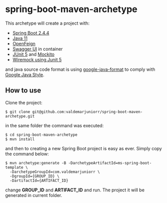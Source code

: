 # spring-boot-maven-archetype
This archetype will create a project with:
- [Spring Boot 2.4.4](https://spring.io/blog/2021/03/18/spring-boot-2-4-4-available-now)
- [Java 11](https://openjdk.java.net/projects/jdk/11/)
- [OpenFeign](https://spring.io/projects/spring-cloud-openfeign)
- [Swagger UI](https://swagger.io/docs/open-source-tools/swagger-ui/usage/installation/) in container
- [JUnit 5](https://junit.org/junit5/) and [Mockito](https://site.mockito.org/)
- [Wiremock using Junit 5](http://wiremock.org/docs/spring-boot/)

and java source code format is using [google-java-format](https://github.com/google/google-java-format) to comply with [Google Java Style](https://google.github.io/styleguide/javaguide.html).

## How to use
Clone the project:
```
$ git clone git@github.com:valdemarjuniorr/spring-boot-maven-archetype.git
```
in the same folder the command was executed:
```
$ cd spring-boot-maven-archetype
$ mvn install
```
and then to creating a new Spring Boot project is easy as ever. Simply copy the command below:
```
$ mvn archetype:generate -B -DarchetypeArtifactId=ms-spring-boot-template \
  -DarchetypeGroupId=com.valdemarjuniorr \
  -DgroupId={GROUP_ID} \
  -DartifactId={ARTIFACT_ID}
```
change **GROUP_ID** and **ARTIFACT_ID** and run. The project it will be generated in current folder.
